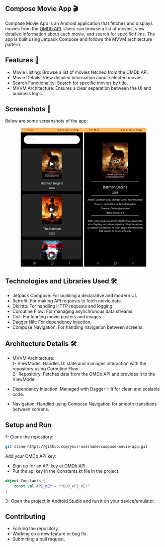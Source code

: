 ## Compose Movie App 🎬
Compose Movie App is an Android application that fetches and displays movies from the [OMDb API](http://www.omdbapi.com/). 
Users can browse a list of movies, view detailed information about each movie, and search for specific films. The app is built using Jetpack Compose and follows the MVVM architecture pattern.

## Features 🚀
- Movie Listing: Browse a list of movies fetched from the OMDb API.
- Movie Details: View detailed information about selected movies.
- Search Functionality: Search for specific movies by title.
- MVVM Architecture: Ensures a clear separation between the UI and business logic.

## Screenshots 📱
Below are some screenshots of the app:
<p align="center">
  <img src="screenshots/movie_list.jpg" alt="Popular Screen" width="200"/>
  <img src="screenshots/movie_detail.jpg" alt="Upcoming Screen" width="200"/>
</p>

## Technologies and Libraries Used 🛠
- Jetpack Compose: For building a declarative and modern UI.
- Retrofit: For making API requests to fetch movie data.
- OkHttp: For handling HTTP requests and logging.
- Coroutine Flow: For managing asynchronous data streams.
- Coil: For loading movie posters and images.
- Dagger Hilt: For dependency injection.
- Compose Navigation: For handling navigation between screens.

## Architecture Details 🛠️
- MVVM Architecture:
  <br>
1- ViewModel: Handles UI state and manages interaction with the repository using Coroutine Flow.
  <br>
2- Repository: Fetches data from the OMDb API and provides it to the ViewModel.


- Dependency Injection: Managed with Dagger Hilt for clean and scalable code.
- Navigation: Handled using Compose Navigation for smooth transitions between screens.

## Setup and Run
1- Clone the repository:
```bash
git clone https://github.com/your-username/compose-movie-app.git
```
Add your OMDb API key:
- Sign up for an API key at [OMDb API](http://www.omdbapi.com/).
- Put the api key in the Constants.kt file in the project.
```kotlin
object Constants {
    const val API_KEY = "YOUR_API_KEY"
}
```
3- Open the project in Android Studio and run it on your device/emulator.

## Contributing
- Forking the repository.
- Working on a new feature or bug fix.
- Submitting a pull request.
